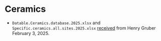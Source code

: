 # Ceramics

* `Datable.Ceramics.database.2025.xlsx` and
  `Specific.ceramics.all.sites.2025.xlsx`
  [received](https://github.com/dkglab/fall-of-rome/issues/50#issuecomment-2632759162)
  from Henry Gruber February 3, 2025.
